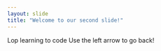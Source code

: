 ```yaml
---
layout: slide
title: "Welcome to our second slide!"
---
```

Lop learning to code
Use the left arrow to go back!
